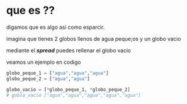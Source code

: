 # que es ??

digamos que es algo asi como esparcir.

imagina que tienes 2 globos llenos de agua peque;os y un globo vacio

mediante el ***spread*** puedes rellenar el globo vacio

veamos un ejemplo en codigo

```python
globo_peque_1 = ["agua","agua","agua"]
globo_peque_2 = ["agua","agua"]

globo_vacio = [*globo_peque_1, *globo_peque_2]
# goblo_vacio ["agua","agua","agua","agua","agua"]
```


